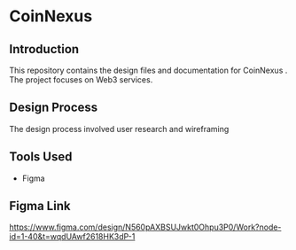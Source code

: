 # CoinNexus

## Introduction
This repository contains the design files and documentation for CoinNexus . The project focuses on Web3 services.

## Design Process
The design process involved user research and wireframing

## Tools Used
- Figma

## Figma Link
https://www.figma.com/design/N560pAXBSUJwkt0Ohpu3P0/Work?node-id=1-40&t=wqdUAwf2618HK3dP-1
